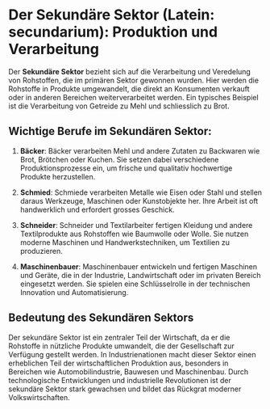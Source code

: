 # Der Sekundäre Sektor (Latein: secundarium): Produktion und Verarbeitung

Der **Sekundäre Sektor** bezieht sich auf die Verarbeitung und Veredelung von Rohstoffen, die im primären Sektor gewonnen wurden. Hier werden die Rohstoffe in Produkte umgewandelt, die direkt an Konsumenten verkauft oder in anderen Bereichen weiterverarbeitet werden. Ein typisches Beispiel ist die Verarbeitung von Getreide zu Mehl und schliesslich zu Brot.

## Wichtige Berufe im Sekundären Sektor:

1. **Bäcker**: Bäcker verarbeiten Mehl und andere Zutaten zu Backwaren wie Brot, Brötchen oder Kuchen. Sie setzen dabei verschiedene Produktionsprozesse ein, um frische und qualitativ hochwertige Produkte herzustellen.

2. **Schmied**: Schmiede verarbeiten Metalle wie Eisen oder Stahl und stellen daraus Werkzeuge, Maschinen oder Kunstobjekte her. Ihre Arbeit ist oft handwerklich und erfordert grosses Geschick.

3. **Schneider**: Schneider und Textilarbeiter fertigen Kleidung und andere Textilprodukte aus Rohstoffen wie Baumwolle oder Wolle. Sie nutzen moderne Maschinen und Handwerkstechniken, um Textilien zu produzieren.

4. **Maschinenbauer**: Maschinenbauer entwickeln und fertigen Maschinen und Geräte, die in der Industrie, Landwirtschaft oder im privaten Bereich eingesetzt werden. Sie spielen eine Schlüsselrolle in der technischen Innovation und Automatisierung.

## Bedeutung des Sekundären Sektors

Der sekundäre Sektor ist ein zentraler Teil der Wirtschaft, da er die Rohstoffe in nützliche Produkte umwandelt, die der Gesellschaft zur Verfügung gestellt werden. In Industrienationen macht dieser Sektor einen erheblichen Teil der wirtschaftlichen Produktion aus, besonders in Bereichen wie Automobilindustrie, Bauwesen und Maschinenbau. Durch technologische Entwicklungen und industrielle Revolutionen ist der sekundäre Sektor stark gewachsen und bildet das Rückgrat moderner Volkswirtschaften.
